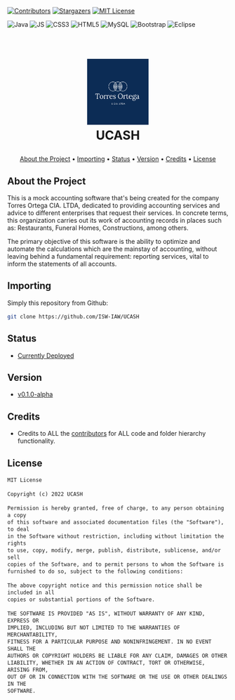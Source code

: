  <div id="top"></div>

[![Contributors][contributors-shield]][contributors-url]
[![Stargazers][stars-shield]][stars-url]
[![MIT License][license-shield]][license-url]

![Java](https://img.shields.io/badge/java-%23964B00.svg?style=for-the-badge&logo=java&logoColor=white)
![JS](https://img.shields.io/badge/js-%23323330.svg?style=for-the-badge&logo=javascript&logoColor=%23F7DF1E)
![CSS3](https://img.shields.io/badge/css3-%231572B6.svg?style=for-the-badge&logo=css3&logoColor=white)
![HTML5](https://img.shields.io/badge/html5-%23E34F26.svg?style=for-the-badge&logo=html5&logoColor=white)
![MySQL](https://img.shields.io/badge/mysql-39477F.svg?style=for-the-badge&logo=mysql&logoColor=white)
![Bootstrap](https://img.shields.io/badge/bootstrap-%23563D7C.svg?style=for-the-badge&logo=bootstrap&logoColor=white)
![Eclipse](https://img.shields.io/badge/Eclipse-%234B275F.svg?style=for-the-badge&logo=Eclipse&logoColor=white)

<!-- LOGO -->
<br />
<h1>
<p align="center">
  <img src="images/logo.png" alt="Logo" width="140" height="150">
  <br>
  <b>UCASH</b>
</h1>
  
</p>
<p align="center">
  <a href="#about-the-project">About the Project</a> •
  <a href="#importing">Importing</a> •
  <a href="#status">Status</a> •
  <a href="#version">Version</a> •
  <a href="#credits">Credits</a> •
  <a href="#license">License</a>
</p>  

## About the Project

This is a mock accounting software that's being created for the company Torres Ortega CIA. LTDA, dedicated to providing accounting services and advice to different enterprises that request their services. In concrete terms, this organization carries out its work of accounting records in places such as: Restaurants, Funeral Homes, Constructions, among others. 

The primary objective of this software is the ability to optimize and automate the calculations which are the mainstay of accounting, without leaving behind a fundamental requirement: reporting services, vital to inform the statements of all accounts.

## Importing

Simply this repository from Github:
```bash
git clone https://github.com/ISW-IAW/UCASH
```



## Status

- [Currently Deployed](http://165.98.12.158:9090/SistemaContable/production/index.html)

## Version
- [v0.1.0-alpha](https://github.com/ISW-IAW/SistemaContable/releases/tag/v0.1.0-alpha)

## Credits
- Credits to ALL the [contributors](https://github.com/ISW-IAW/SistemaContable/graphs/contributors) for ALL code and folder hierarchy functionality.


## License 

```
MIT License

Copyright (c) 2022 UCASH

Permission is hereby granted, free of charge, to any person obtaining a copy
of this software and associated documentation files (the "Software"), to deal
in the Software without restriction, including without limitation the rights
to use, copy, modify, merge, publish, distribute, sublicense, and/or sell
copies of the Software, and to permit persons to whom the Software is
furnished to do so, subject to the following conditions:

The above copyright notice and this permission notice shall be included in all
copies or substantial portions of the Software.

THE SOFTWARE IS PROVIDED "AS IS", WITHOUT WARRANTY OF ANY KIND, EXPRESS OR
IMPLIED, INCLUDING BUT NOT LIMITED TO THE WARRANTIES OF MERCHANTABILITY,
FITNESS FOR A PARTICULAR PURPOSE AND NONINFRINGEMENT. IN NO EVENT SHALL THE
AUTHORS OR COPYRIGHT HOLDERS BE LIABLE FOR ANY CLAIM, DAMAGES OR OTHER
LIABILITY, WHETHER IN AN ACTION OF CONTRACT, TORT OR OTHERWISE, ARISING FROM,
OUT OF OR IN CONNECTION WITH THE SOFTWARE OR THE USE OR OTHER DEALINGS IN THE
SOFTWARE.
```


<!-- MARKDOWN LINKS & IMAGES -->
<!-- https://www.markdownguide.org/basic-syntax/#reference-style-links -->



[contributors-shield]: https://img.shields.io/github/contributors/ISW-IAW/SistemaContable.svg?style=for-the-badge
[contributors-url]: https://github.com/ISW-IAW/SistemaContable/graphs/contributors
[forks-shield]: https://img.shields.io/github/forks/ISW-IAW/SistemaContable.svg?style=for-the-badge
[forks-url]: https://github.com/ISW-IAW/SistemaContable/network/members
[stars-shield]: https://img.shields.io/github/stars/ISW-IAW/SistemaContable.svg?style=for-the-badge
[stars-url]: https://github.com/ISW-IAW/UCASH/stargazers
[issues-shield]: https://img.shields.io/github/issues/ISW-IAW/SistemaContable.svg?style=for-the-badge
[issues-url]: https://github.com/ISW-IAW/SistemaContable/issues
[license-shield]: https://img.shields.io/github/license/ISW-IAW/SistemaContable.svg?style=for-the-badge
[license-url]: https://github.com/ISW-IAW/SistemaContable/blob/master/LICENSE
[product-screenshot]: images/screenshot.png